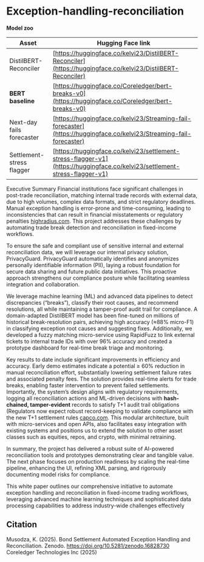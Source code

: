 # Exception-handling-reconciliation

**Model zoo**

| Asset                     | Hugging Face link                                                                                                                |
| ------------------------- | -------------------------------------------------------------------------------------------------------------------------------- |
| DistilBERT-Reconciler     | [https://huggingface.co/kelvi23/DistilBERT-Reconciler](https://huggingface.co/kelvi23/DistilBERT-Reconciler)         |
| **BERT baseline**         | [https://huggingface.co/Coreledger/bert-breaks-v0](https://huggingface.co/Coreledger/bert-breaks-v0)                             |
| Next-day fails forecaster | [https://huggingface.co/kelvi23/Streaming-fail-forecaster](https://huggingface.co/kelvi23/Streaming-fail-forecaster)             |
| Settlement-stress flagger | [https://huggingface.co/kelvi23/settlement-stress-flagger-v1](https://huggingface.co/kelvi23/settlement-stress-flagger-v1) |


Executive Summary 
Financial institutions face significant challenges in post-trade reconciliation, matching internal trade records with external data, due to high volumes, complex data formats, and strict regulatory deadlines. Manual exception handling is error-prone and time-consuming, leading to inconsistencies that can result in financial misstatements or regulatory penalties [highradius.com](https://www.highradius.com/resources/Blog/trade-reconciliation/#:~:text=Trade%20reconciliation%20plays%20a%20vital,a%20loss%20of%20investors%20confidence). This project addresses these challenges by automating trade break detection and reconciliation in fixed-income workflows.

To ensure the safe and compliant use of sensitive internal and external reconciliation data, we will leverage our internal privacy solution, PrivacyGuard. PrivacyGuard automatically identifies and anonymizes personally identifiable information (PII), laying a robust foundation for secure data sharing and future public data initiatives. This proactive approach strengthens our compliance posture while facilitating seamless integration and collaboration.

We leverage machine learning (ML) and advanced data pipelines to detect discrepancies (“breaks”), classify their root causes, and recommend resolutions, all while maintaining a tamper-proof audit trail for compliance. A domain-adapted DistilBERT model has been fine-tuned on millions of historical break-resolution pairs, achieving high accuracy (≈88% micro-F1) in classifying exception root causes and suggesting fixes. Additionally, we developed a fuzzy matching micro-service using RapidFuzz to link external tickets to internal trade IDs with over 96% accuracy and created a prototype dashboard for real-time break triage and monitoring.

Key results to date include significant improvements in efficiency and accuracy. Early demo estimates indicate a potential ≥ 60% reduction in manual reconciliation effort, substantially lowering settlement failure rates and associated penalty fees. The solution provides real-time alerts for trade breaks, enabling faster intervention to prevent failed settlements. Importantly, the system’s design aligns with regulatory requirements, logging all reconciliation actions and ML-driven decisions with **hash-chained, tamper-evident** records to satisfy T+1 audit trail obligations (Regulators now expect robust record-keeping to validate compliance with the new T+1 settlement rules [capco.com](https://www.capco.com/intelligence/capco-intelligence/t-1-post-go-live-institutions-must-stay-on-their-toes#:~:text=In%20addition%2C%20on%20August%206%2C,newly%20established%20SEC%20regulatory%20rules). This modular architecture, built with micro-services and open APIs, also facilitates easy integration with existing systems and positions us to extend the solution to other asset classes such as equities, repos, and crypto, with minimal retraining. 

In summary, the project has delivered a robust suite of AI-powered reconciliation tools and prototypes demonstrating clear and tangible value. The next phase focuses on production readiness by scaling the real-time pipeline, enhancing the UI, refining XML parsing, and rigorously documenting model risks for compliance.

This white paper outlines our comprehensive initiative to automate exception handling and reconciliation in fixed-income trading workflows, leveraging advanced machine learning techniques and sophisticated data processing capabilities to address industry-wide challenges effectively

## Citation
Musodza, K. (2025). Bond Settlement Automated Exception Handling and Reconciliation. Zenodo. https://doi.org/10.5281/zenodo.16828730
Coreledger Technologies Inc (2025)

